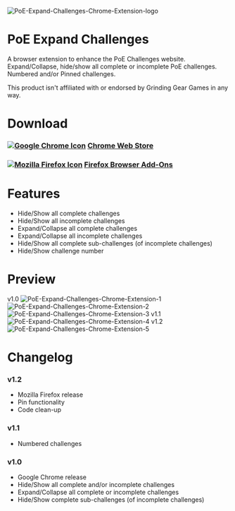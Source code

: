 ![PoE-Expand-Challenges-Chrome-Extension-logo](https://i.imgur.com/yQ6B0PV.png)

# PoE Expand Challenges
A browser extension to enhance the PoE Challenges website. Expand/Collapse, hide/show all complete or incomplete PoE challenges. Numbered and/or Pinned challenges.

This product isn't affiliated with or endorsed by Grinding Gear Games in any way.

# Download
### [![Google Chrome Icon](https://i.imgur.com/nMyvEo3.png)](https://chrome.google.com/webstore/detail/poe-expand-challenges/hlmhndfflbjhblhobpfncenoedjeheec) [Chrome Web Store](https://chrome.google.com/webstore/detail/poe-expand-challenges/hlmhndfflbjhblhobpfncenoedjeheec)

### [![Mozilla Firefox Icon](https://i.imgur.com/vmgsrK3.png)](https://addons.mozilla.org/pl/firefox/addon/poe-expand-challenges/) [Firefox Browser Add-Ons](https://addons.mozilla.org/pl/firefox/addon/poe-expand-challenges/) 


# Features
- Hide/Show all complete challenges
- Hide/Show all incomplete challenges
- Expand/Collapse all complete challenges
- Expand/Collapse all incomplete challenges
- Hide/Show all complete sub-challenges (of incomplete challenges)
- Hide/Show challenge number

# Preview
v1.0
![PoE-Expand-Challenges-Chrome-Extension-1](https://i.imgur.com/aURslWp.jpg)
![PoE-Expand-Challenges-Chrome-Extension-2](https://i.imgur.com/O7sxajB.jpg)
![PoE-Expand-Challenges-Chrome-Extension-3](https://i.imgur.com/1aEtuEp.jpg)
v1.1
![PoE-Expand-Challenges-Chrome-Extension-4](https://i.imgur.com/EyXhYrN.jpg)
v1.2
![PoE-Expand-Challenges-Chrome-Extension-5](https://i.imgur.com/zApv401.png)

# Changelog

### v1.2
- Mozilla Firefox release
- Pin functionality
- Code clean-up

### v1.1
- Numbered challenges

### v1.0
- Google Chrome release
- Hide/Show all complete and/or incomplete challenges
- Expand/Collapse all complete or incomplete challenges
- Hide/Show complete sub-challenges (of incomplete challenges)
